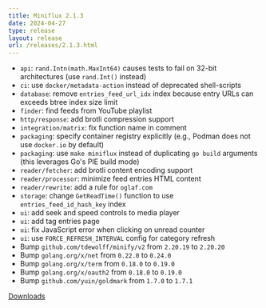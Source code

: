 ```yaml
---
title: Miniflux 2.1.3
date: 2024-04-27
type: release
layout: release
url: /releases/2.1.3.html
---
```


* `api`: `rand.Intn(math.MaxInt64)` causes tests to fail on 32-bit architectures (use `rand.Int()` instead)
* `ci`: use `docker/metadata-action` instead of deprecated shell-scripts
* `database`: remove `entries_feed_url_idx` index because entry URLs can exceeds btree index size limit
* `finder`: find feeds from YouTube playlist
* `http/response`: add brotli compression support
* `integration/matrix`: fix function name in comment
* `packaging`: specify container registry explicitly (e.g., Podman does not use `docker.io` by default)
* `packaging`: use `make miniflux` instead of duplicating `go build` arguments (this leverages Go's PIE build mode)
* `reader/fetcher`: add brotli content encoding support
* `reader/processor`: minimize feed entries HTML content
* `reader/rewrite`: add a rule for `oglaf.com`
* `storage`: change `GetReadTime()` function to use `entries_feed_id_hash_key` index
* `ui`: add seek and speed controls to media player
* `ui`: add tag entries page
* `ui`: fix JavaScript error when clicking on unread counter
* `ui`: use `FORCE_REFRESH_INTERVAL` config for category refresh
* Bump `github.com/tdewolff/minify/v2` from `2.20.19` to `2.20.20`
* Bump `golang.org/x/net` from `0.22.0` to `0.24.0`
* Bump `golang.org/x/term` from `0.18.0` to `0.19.0`
* Bump `golang.org/x/oauth2` from `0.18.0` to `0.19.0`
* Bump `github.com/yuin/goldmark` from `1.7.0` to `1.7.1`

[Downloads](https://github.com/miniflux/v2/releases/tag/2.1.3)
